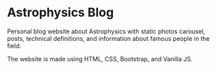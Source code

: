 # Astrophysics Blog

Personal blog website about Astrophysics with static photos carousel, posts, technical definitions, and information about famous people in the field.

The website is made using HTML, CSS, Bootstrap, and Vanilla JS.
